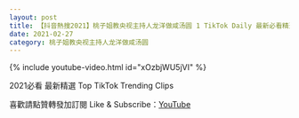 ```yaml
---
layout: post
title: 【抖音熱搜2021】桃子姐教央视主持人龙洋做咸汤圆 1 TikTok Daily 最新必看精選合集2021 02 27
date: 2021-02-27
category: 桃子姐教央视主持人龙洋做咸汤圆
---
```


{% include youtube-video.html id="xOzbjWU5jVI" %}

2021必看 最新精選 Top TikTok Trending Clips

喜歡請點贊轉發加訂閱 Like & Subscribe：[YouTube](https://www.youtube.com/channel/UCAoR7VcanIPd04uEq_GIylA/videos)


